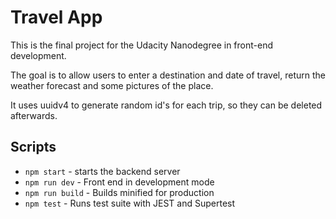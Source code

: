 # Travel App

This is the final project for the Udacity Nanodegree in front-end development.

The goal is to allow users to enter a destination and date of travel, return the weather forecast and some pictures of the place.

It uses uuidv4 to generate random id's for each trip, so they can be deleted afterwards.

## Scripts

* `npm start`      - starts the backend server
* `npm run dev`    - Front end in development mode
* `npm run build`  - Builds minified for production
* `npm test`       - Runs test suite with JEST and Supertest
